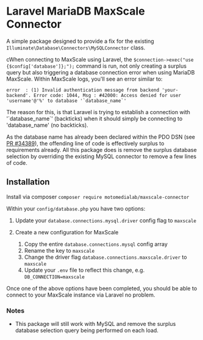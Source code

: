 # Laravel MariaDB MaxScale Connector

A simple package designed to provide a fix for the existing `Illuminate\Database\Connectors\MySQLConnector` class.

cWhen connecting to MaxScale using Laravel, the `$connection->exec("use {$config['database']};");` command is run,
not only creating a surplus query but also triggering a database connection error when using MariaDB MaxScale.
Within MaxScale logs, you'll see an error similar to:

```
error  : (1) Invalid authentication message from backend 'your-backend'. Error code: 1044, Msg : #42000: Access denied for user 'username'@'%' to database '`database_name`'
```

The reason for this, is that Laravel is trying to establish a connection with '\`database_name\`' (backticks) when it should simply be connecting to 'database_name' (no backticks).

As the database name has already been declared within the PDO DSN (see [PR #34389](https://github.com/laravel/framework/pull/34389)), the offending line of code is effectively surplus to requirements already.
All this package does is remove the surplus database selection by overriding the existing MySQL connector to remove a few lines of code.

## Installation

Install via composer `composer require motomedialab/maxscale-connector`

Within your `config/database.php` you have two options:

1. Update your `database.connections.mysql.driver` config flag to `maxscale`

2. Create a new configuration for MaxScale
    1. Copy the entire `database.connections.mysql` config array
    2. Rename the key to `maxscale`
    3. Change the driver flag `database.connections.maxscale.driver` to `maxscale`
    4. Update your `.env` file to reflect this change, e.g. `DB_CONNECTION=maxscale`

Once one of the above options have been completed, you should be able to connect to your MaxScale instance
via Laravel no problem.

### Notes

- This package will still work with MySQL and remove the surplus database selection query being performed on each load.
